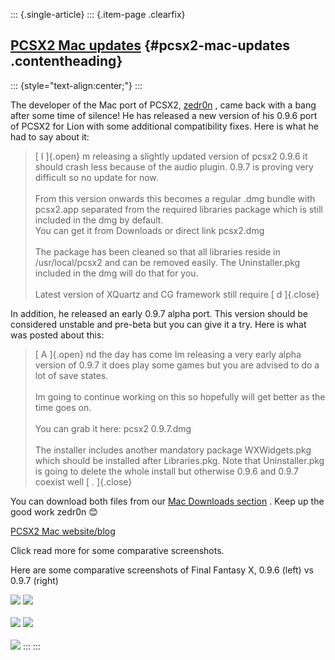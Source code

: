 ::: {.single-article}
::: {.item-page .clearfix}
## [PCSX2 Mac updates](/242-pcsx2-mac-updates.html) {#pcsx2-mac-updates .contentheading}

::: {style="text-align:center;"}
:::

The developer of the Mac port of PCSX2,
[zedr0n](http://forums.pcsx2.net/User-zedr0n) , came back with a bang
after some time of silence! He has released a new version of his 0.9.6
port of PCSX2 for Lion with some additional compatibility fixes. Here is
what he had to say about it:

> [ I ]{.open} m releasing a slightly updated version of pcsx2 0.9.6 it
> should crash less because of the audio plugin. 0.9.7 is proving very
> difficult so no update for now.\
> \
> From this version onwards this becomes a regular .dmg bundle with
> pcsx2.app separated from the required libraries package which is still
> included in the dmg by default.\
> You can get it from Downloads or direct link pcsx2.dmg\
> \
> The package has been cleaned so that all libraries reside in
> /usr/local/pcsx2 and can be removed easily. The Uninstaller.pkg
> included in the dmg will do that for you.\
> \
> Latest version of XQuartz and CG framework still require [ d ]{.close}

In addition, he released an early 0.9.7 alpha port. This version should
be considered unstable and pre-beta but you can give it a try. Here is
what was posted about this:

> [ A ]{.open} nd the day has come Im releasing a very early alpha
> version of 0.9.7 it does play some games but you are advised to do a
> lot of save states.\
> \
> Im going to continue working on this so hopefully will get better as
> the time goes on.\
> \
> You can grab it here: pcsx2 0.9.7.dmg\
> \
> The installer includes another mandatory package WXWidgets.pkg which
> should be installed after Libraries.pkg. Note that Uninstaller.pkg is
> going to delete the whole install but otherwise 0.9.6 and 0.9.7
> coexist well [ . ]{.close}

You can download both files from our [Mac Downloads
section](/download/releases/mac.html) . Keep up the good work zedr0n
😊

[PCSX2 Mac website/blog](http://pcsx2mac.net/)

Click read more for some comparative screenshots.

Here are some comparative screenshots of Final Fantasy X, 0.9.6 (left)
vs 0.9.7 (right)

[![](/images/stories/frontend/mac_lion_upd/comp1s.jpg)](/images/stories/frontend/mac_lion_upd/comp1.jpg)
[![](/images/stories/frontend/mac_lion_upd/comp2s.jpg)](/images/stories/frontend/mac_lion_upd/comp2.jpg)\
\
[![](/images/stories/frontend/mac_lion_upd/comp3s.jpg)](/images/stories/frontend/mac_lion_upd/comp3.jpg)
[![](/images/stories/frontend/mac_lion_upd/comp4s.jpg)](/images/stories/frontend/mac_lion_upd/comp4.jpg)\
\
[![](/images/stories/frontend/mac_lion_upd/comp5s.jpg)](/images/stories/frontend/mac_lion_upd/comp5.jpg)
:::
:::
